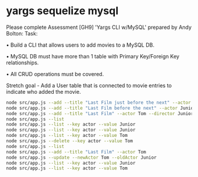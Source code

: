 # yargs sequelize mysql

Please complete Assessment [GH9] 'Yargs CLI w/MySQL' prepared by Andy Bolton: Task:

• Build a CLI that allows users to add movies to a
MySQL DB.

• MySQL DB must have more than 1 table with
Primary Key/Foreign Key relationships.

• All CRUD operations must be covered.

Stretch goal - Add a User table that is connected
to movie entries to indicate who added the
movie.

```zsh
node src/app.js --add --title "Last Film just before the next" --actor Junior
node src/app.js --add --title "Last Film before the next" --actor Junior
node src/app.js --add --title "Last Film" --actor Tom --director Junior
node src/app.js --list
node src/app.js --list --key actor --value Junior
node src/app.js --list --key actor --value Junior
node src/app.js --list --key actor --value Tom
node src/app.js --delete --key actor --value Tom
node src/app.js --list
node src/app.js --add --title "Last Film" --actor Tom
node src/app.js --update --newActor Tom --oldActor Junior
node src/app.js --list --key actor --value Junior
node src/app.js --list --key actor --value Tom
```
